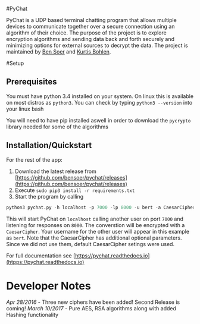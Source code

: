 #PyChat

PyChat is a UDP based terminal chatting program that allows multiple devices to communicate together over a secure connection using an algorithm of their choice. The purpose of the project is to explore encryption algorithms and sending data back and forth securely and minimizing options for external sources to decrypt the data. The project is maintained by [Ben Soer](https://github.com/bensoer) and [Kurtis Bohlen](https://github.com/kbohlen).

#Setup

## Prerequisites
You must have python 3.4 installed on your system. On linux this is available on most distros as `python3`. You can check by typing `python3 --version` into your linux bash

You will need to have pip installed aswell in order to download the `pycrypto` library needed for some of the algorithms

## Installation/Quickstart

For the rest of the app:
 1. Download the latest release from [https://github.com/bensoer/pychat/releases](https://github.com/bensoer/pychat/releases)
 2. Execute `sudo pip3 install -r requirements.txt`
 3. Start the program by calling
```python
python3 pychat.py -h localhost -p 7000 -lp 8000 -u bert -a CaesarCipher
```
This will start PyChat on `localhost` calling another user on port `7000` and listening for responses on `8000`.
The converstion will be encrypted with a `CaesarCipher`. Your username for the other user will appear in this example as `bert`.
Note that the CaesarCipher has additional optional parameters.
Since we did not use them, default CaesarCipher setings were used.

For full documentation see [https://pychat.readthedocs.io](htpps://pychat.readthedocs.io)

# Developer Notes
_Apr 28/2016_ - Three new ciphers have been added! Second Release is coming!
_March 10/2017_ - Pure AES, RSA algorithms along with added Hashing functionality
